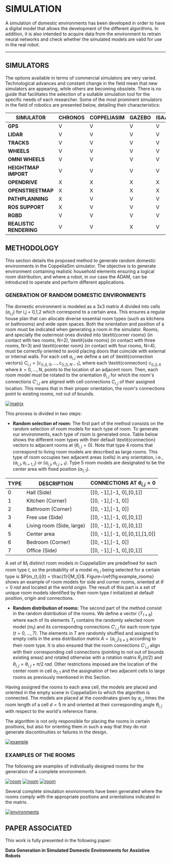 # SIMULATION


A simulation of domestic environments has been developed in order to have a digital model that allows the development of the different algorithms. In addition, it is also intended to acquire data from the environment to retrain neural networks and check whether the simulated models are valid for use in the real robot. 

***

## SIMULATORS

The options available in terms of commercial simulators are very varied. Technological advances and constant change in the field mean that new simulators are appearing, while others are becoming obsolete. There is no guide that facilitates the selection of a suitable simulation tool for the specific needs of each researcher. Some of the most prominent simulators in the field of robotics are presented below, detailing their characteristics:

| **SIMULATOR**         | **CHRONOS** | **COPPELIASIM** | **GAZEBO** | **ISAAC** | **UNITY** | **WEBOTS** |
|------------------------|-------------|-----------------|------------|-----------|-----------|------------|
| **GPS**               | V           | V               | V          | V         | V         | V          |
| **LIDAR**             | V           | V               | V          | V         | V         | V          |
| **TRACKS**            | V           | V               | V          | V         | V         | V          |
| **WHEELS**            | V           | V               | V          | V         | V         | V          |
| **OMNI WHEELS**       | V           | V               | V          | V         | V         | V          |
| **HEIGHTMAP IMPORT**  | V           | V               | V          | V         | V         | V          |
| **OPENDRIVE**         | X           | X               | X          | X         | X         | V          |
| **OPENSTREETMAP**     | X           | X               | X          | X         | X         | V          |
| **PATHPLANNING**      | X           | V               | V          | V         | X         | V          |
| **ROS SUPPORT**       | X           | V               | V          | V         | X         | V          |
| **RGBD**              | V           | V               | V          | V         | V         | V          |
| **REALISTIC RENDERING**| V           | V               | X          | V         | V         | X          |



## METHODOLOGY

This section details the proposed method to generate random domestic environments in the CoppeliaSim simulator. The objective is to generate environment containing realistic household elements ensuring a logical room distribution, and where a robot, in our case the ADAM, can be introduced to operate and perform different applications. 


### GENERATION OF RANDOM DOMESTIC ENVIRONMENTS
The domestic environment is modeled as a 3x3 matrix $A$ divided into cells $(a_{i,j})$ for i,j = 0,1,2 which correspond to a certain area. This ensures a regular house plan that can allocate diverse essential room types (such as kitchens or bathrooms) and wide open spaces. Both the orientation and position of a room must be indicated when generating a room in the simulator. Rooms, and specially the outermost ones divided into \textit{corner rooms} (in contact with two rooms, N=2), \textit{side rooms} (in contact with three rooms, N=3) and \textit{center room} (in contact with four rooms, N=4), must be correctly oriented to avoid placing doors that coincide with external or internal walls. For each cell $a_{i,j}$ we define a set of \textit{connection vectors} $C_{i,j} = [c_{(i,j),0},..., c_{(i,j),N-1}]$, where each \textit{connection} $c_{(i,j),k}$ where $k=0,...,N$, points to the location of an adjacent room. Then, each room model must be rotated to the orientation $\theta_{i,j}$ for which the room's connections $C'_{i,j}$ are aligned with cell connections $C_{i,j}$ of their assigned location. This means that in their proper orientation, the room's connections point to existing rooms, not out of bounds.

[![matrix](../fig/1.png)](https://ieeexplore.ieee.org/abstract/document/10535940)

This process is divided in two steps:

* **Random selection of room:** The first part of the method consists on the random selection of room models for each type of room. To generate our environments, each type of room is generated once. Table below shows the different room types with their default \textit{connection} vectors to adjacent rooms at $(\theta_{i,j} = 0)$. Note that type 4 rooms that correspond to living room models are described as large rooms. This type of room occupies two adjacent areas (cells) in any orientation, i.e., $(a_{i,j},a_{i+1,j})$ or $(a_{i,j},a_{i,j+1})$. Type 5 room models are designated to be the center area with fixed position $(a_{1,1})$.

|**TYPE**|**DESCRIPTION**|**CONNECTIONS AT $\theta_{i,j}=0$**|
|-------------------|----------------|------|
|0|Hall (Side) |[[0, -1],[-1, 0],[0,1]]|
|1|Kitchen (Corner) |[[0, -1],[-1, 0]]|
|2|Bathroom (Corner)|[[0, -1],[-1, 0]]|
|3|Free use (Side)|[[0, -1],[-1, 0],[0,1]]|
|4|Living room (Side, large)|[[0, -1],[-1, 0],[0,1]]|
|5|Center area|[[0, -1],[-1, 0],[0,1],[1,0]]|
|6|Bedroom (Corner)|[[0, -1],[-1, 0]]|
|7|Office (Side)|[[0, -1],[-1, 0],[0,1]]|


A set of $M_t$ distinct room models in CoppeliaSim are predefined for each room type $t$, so the probability of a model $m_{t,i}$ being selected for a certain type is $P(m_{t,i}|t) = \frac{1}{|M_t|}$. Figure~\ref{fig:example_rooms} shows an example of room models for side and corner rooms, oriented at $\theta = 0\;rad$ and located at the world origin. The result of this part is a set of unique room models identified by their room type $t$ initialized at default position, origin and connections.


* **Random distribution of rooms:**  The second part of the method consist in the random distribution of the rooms. We define a vector $(T_{1 \times 8})$ where each of its elements $T_t$ contains the randomly selected room model $(m_{t})$ and its corresponding connections $C'_{i,j}$ for each room type $(t=0,...,7)$. The elements in $T$ are randomly shuffled and assigned to empty cells in the area distribution matrix $A = (a_{i,j})_{3\times 3}$ according to their room type. It is also ensured that the room connections $C'_{i,j}$ align with their corresponding cell connections (pointing to not out of bounds existing areas) and rotated otherwise with a rotation matrix $R_z(\pi/2)$ and $\theta_{i,j} = \theta_{i,j} + \pi/2 \;rad$. Other restrictions imposed are the location of the center room in cell $a_{1,1}$ and the assignation of two adjacent cells to large rooms as previously mentioned in this Section.

Having assigned the rooms to each area cell, the models are placed and oriented in the empty scene in CoppeliaSim to which the algorithm is connected. The models are placed at the coordinates given by $a_{i,j}$ times the room length of a cell $d = 5$ m and oriented at their corresponding angle $\theta_{i,j}$ with respect to the world's reference frame.

The algorithm is not only responsible for placing the rooms in certain positions, but also for orienting them in such a way that they do not generate discontinuities or failures in the design.


[![example](../fig/7.png)](https://ieeexplore.ieee.org/abstract/document/10535940)

### EXAMPLES OF THE ROOMS

The following are examples of individually designed rooms for the generation of a complete environment.

[![room](../fig/3.png)](https://ieeexplore.ieee.org/abstract/document/10535940)
[![room](../fig/4.png)](https://ieeexplore.ieee.org/abstract/document/10535940)
[![room](../fig/5.png)](https://ieeexplore.ieee.org/abstract/document/10535940)


Several complete simulation environments have been generated where the rooms comply with the appropriate positions and orientations indicated in the matrix.

[![environments](../fig/6.png)](https://ieeexplore.ieee.org/abstract/document/10535940)

## PAPER ASSOCIATED
This work is fully presented in the following paper:

**Data Generation in Simulated Domestic Environments for Assistive Robots**